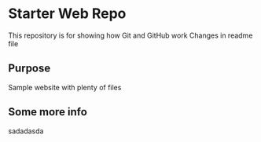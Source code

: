 # Starter Web Repo

This repository is for showing how Git and GitHub work
Changes in readme file 

## Purpose
Sample website with plenty of files


## Some more info
sadadasda